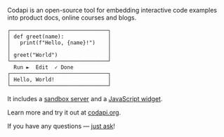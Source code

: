 Codapi is an open-source tool for embedding interactive code examples into product docs, online courses and blogs.

```
┌───────────────────────────────┐
│ def greet(name):              │
│   print(f"Hello, {name}!")    │
│                               │
│ greet("World")                │
└───────────────────────────────┘
  Run ►  Edit  ✓ Done
┌───────────────────────────────┐
│ Hello, World!                 │
└───────────────────────────────┘
```

It includes a [sandbox server](https://github.com/nalgeon/codapi) and a [JavaScript widget](https://github.com/nalgeon/codapi-js).

Learn more and try it out at [codapi.org](https://codapi.org/).

If you have any questions — [just ask](https://github.com/orgs/codapi-org/discussions)!
